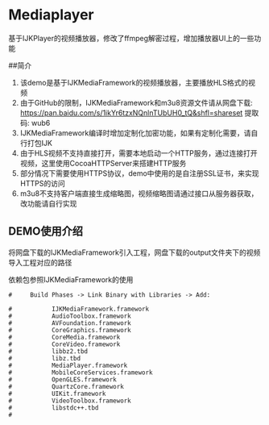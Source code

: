 # Mediaplayer
基于IJKPlayer的视频播放器，修改了ffmpeg解密过程，增加播放器UI上的一些功能 

##简介  
1. 该demo是基于IJKMediaFramework的视频播放器，主要播放HLS格式的视频
2. 由于GitHub的限制，IJKMediaFramework和m3u8资源文件请从网盘下载: https://pan.baidu.com/s/1ikYr6tzxNQnlnTUbUH0_tQ&shfl=shareset 提取码: wub6
3. IJKMediaFramework编译时增加定制化加密功能，如果有定制化需要，请自行打包IJK
4. 由于HLS视频不支持直接打开，需要本地启动一个HTTP服务，通过连接打开视频，这里使用CocoaHTTPServer来搭建HTTP服务
5. 部分情况下需要使用HTTPS协议，demo中使用的是自注册SSL证书，来实现HTTPS的访问
6. m3u8不支持客户端直接生成缩略图，视频缩略图请通过接口从服务器获取，改功能请自行实现  

## DEMO使用介绍  

将网盘下载的IJKMediaFramework引入工程，网盘下载的output文件夹下的视频导入工程对应的路径  

依赖包参照IJKMediaFramework的使用  

```
#     Build Phases -> Link Binary with Libraries -> Add: 

#           IJKMediaFramework.framework  
#           AudioToolbox.framework  
#           AVFoundation.framework  
#           CoreGraphics.framework  
#           CoreMedia.framework  
#           CoreVideo.framework  
#           libbz2.tbd  
#           libz.tbd  
#           MediaPlayer.framework  
#           MobileCoreServices.framework  
#           OpenGLES.framework  
#           QuartzCore.framework  
#           UIKit.framework  
#           VideoToolbox.framework  
#           libstdc++.tbd 
# 
```
